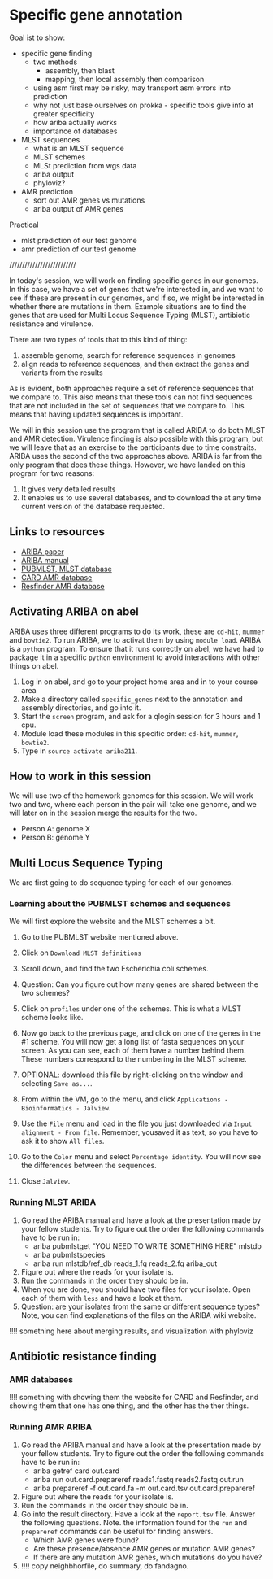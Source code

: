 # Specific gene annotation

Goal ist to show:

- specific gene finding
  - two methods
    - assembly, then blast
    - mapping, then local assembly then comparison
  - using asm first may be risky, may transport asm errors into prediction
  - why not just base ourselves on prokka - specific tools give info at greater specificity
  - how ariba actually works
  - importance of databases  
- MLST sequences
  - what is an MLST sequence
  - MLST schemes
  - MLSt prediction from wgs data
  - ariba output
  - phyloviz?
- AMR prediction
  - sort out AMR genes vs mutations
  - ariba output of AMR genes


Practical

- mlst prediction of our test genome
- amr prediction of our test genome

//////////////////////////

In today's session, we will work on finding specific genes in our genomes.
In this case, we have a set of genes that we're interested in, and we want
to see if these are present in our genomes, and if so, we might be interested
in whether there are mutations in them. Example situations are to find the
genes that are used for Multi Locus Sequence Typing (MLST), antibiotic 
resistance and virulence.

There are two types of tools that to this kind of thing:
1. assemble genome, search for reference sequences in genomes
2. align reads to reference sequences, and then extract the 
   genes and variants from the results

As is evident, both approaches require a set of reference sequences that 
we compare to. This also means that these tools can not find sequences
that are not included in the set of sequences that we compare to. This
means that having updated sequences is important.

We will in this session use the program that is called ARIBA to do
both MLST and AMR detection. Virulence finding is also possible with this
program, but we will leave that as an exercise to the participants due to
time constraits. ARIBA uses the second of the two approaches above. ARIBA
is far from the only program that does these things. However, we have
landed on this program for two reasons:
1. It gives very detailed results
2. It enables us to use several databases, and to download the at any
   time current version of the database requested.

## Links to resources

* [ARIBA paper]()
* [ARIBA manual]()
* [PUBMLST, MLST database](https://pubmlst.org/)
* [CARD AMR database]()
* [Resfinder AMR database]()


## Activating ARIBA on abel

ARIBA uses three different programs to do its work, these are `cd-hit`, 
`mummer` and `bowtie2`. To run ARIBA, we to activat them by using `module load`.
ARIBA is a `python` program. To ensure that it runs correctly on abel, we have
had to package it in a specific `python` environment to avoid interactions with
other things on abel.

1. Log in on abel, and go to your project home area and in to your course area
2. Make a directory called `specific_genes` next to the annotation and assembly 
   directories, and go into it.
3. Start the `screen` program, and ask for a qlogin session for 3 hours and 1 cpu.
4. Module load these modules in this specific order: `cd-hit`, `mummer`, `bowtie2`.
5. Type in `source activate ariba211`.

## How to work in this session

We will use two of the homework genomes for this session. We will work two and
two, where each person in the pair will take one genome, and we will later on
in the session merge the results for the two.

* Person A: genome X
* Person B: genome Y


## Multi Locus Sequence Typing

We are first going to do sequence typing for each of our genomes.

### Learning about the PUBMLST schemes and sequences

We will first explore the website and the MLST schemes a bit.

1. Go to the PUBMLST website mentioned above. 
2. Click on `Download MLST definitions`
3. Scroll down, and find the two Escherichia coli schemes. 
4. Question: Can you figure out how many genes are shared between the 
   two schemes?
5. Click on `profiles` under one of the schemes. This is what a MLST
   scheme looks like.
6. Now go back to the previous page, and click on one of the genes in
   the #1 scheme. You will now get a long list of fasta sequences on
   your screen. As you can see, each of them have a number behind them.
   These numbers correspond to the numbering in the MLST scheme.
   
7. OPTIONAL: download this file by right-clicking on the window and
   selecting `Save as...`.
8. From within the VM, go to the menu, and click `Applications - Bioinformatics - Jalview`.
9. Use the `File` menu and load in the file you just downloaded via `Input alignment - From file`. 
   Remember, yousaved it as text, so you have to ask it to show `All files`.
10. Go to the `Color` menu and select `Percentage identity`. You will now see
   the differences between the sequences.
11. Close `Jalview`.

### Running MLST ARIBA


1. Go read the ARIBA manual and have a look at the presentation made by your
   fellow students. Try to figure out the order the following commands have
   to be run in:
   * ariba pubmlstget "YOU NEED TO WRITE SOMETHING HERE" mlstdb
   * ariba pubmlstspecies
   * ariba run mlstdb/ref\_db reads\_1.fq reads\_2.fq ariba\_out
2. Figure out where the reads for your isolate is.
3. Run the commands in the order they should be in.
4. When you are done, you should have two files for your isolate.
   Open each of them with `less` and have a look at them.
5. Question: are your isolates from the same or different sequence
   types? Note, you can find explanations of the files on the 
   ARIBA wiki website.

!!!! something here about merging results, and visualization with phyloviz


## Antibiotic resistance finding

### AMR databases

!!!! something with showing them the website for CARD and Resfinder, and
showing them that one has one thing, and the other has the ther things.

### Running AMR ARIBA

1. Go read the ARIBA manual and have a look at the presentation made by your
   fellow students. Try to figure out the order the following commands have
   to be run in:
   * ariba getref card out.card
   * ariba run out.card.prepareref reads1.fastq reads2.fastq out.run
   * ariba prepareref -f out.card.fa -m out.card.tsv out.card.prepareref
2. Figure out where the reads for your isolate is.
3. Run the commands in the order they should be in.
4. Go into the result directory. Have a look at the `report.tsv` file. Answer
   the following questions. Note. the information found for the `run` and
   `prepareref` commands can be useful for finding answers.
   * Which AMR genes were found?
   * Are these presence/absence AMR genes or mutation AMR genes?
   * If there are any mutation AMR genes, which mutations do you have?
5. !!!! copy neighbhorfile, do summary, do fandagno.
   